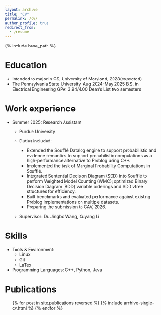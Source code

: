 ```yaml
---
layout: archive
title: "CV"
permalink: /cv/
author_profile: true
redirect_from:
  - /resume
---
```


{% include base_path %}

Education
======
* Intended to major in CS, University of Maryland, 2028(expected)
* The Pennsylvania State University, Aug 2024-May 2025
  B.S. in Electrical Engineering 
  GPA: 3.94/4.00
  Dean’s List two semesters

Work experience
======
* Summer 2025: Research Assistant
  * Purdue University
  * Duties included: 	                                                             
    - Extended the Soufflé Datalog engine to support probabilistic and evidence semantics to support probabilistic computations as a high-performance alternative to Problog using C++.
    - Implemented the task of Marginal Probability Computations in Soufflé.
    - Integrated Sentential Decision Diagram (SDD) into Soufflé to perform Weighted Model Counting (WMC); optimized Binary Decision Diagram (BDD) variable orderings and SDD vtree structures for efficiency.
    - Built benchmarks and evaluated performance against existing Problog implementations on multiple datasets.
    - Preparing the submission to CAV, 2026.

  * Supervisor: Dr. Jingbo Wang, Xuyang Li
  
Skills
======
* Tools & Environment:
  * Linux
  * Git
  * LaTex
* Programming Languages: C++, Python, Java

Publications
======
  <ul>{% for post in site.publications reversed %}
    {% include archive-single-cv.html %}
  {% endfor %}</ul>
